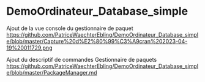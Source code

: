 # DemoOrdinateur_Database_simple

Ajout de la vue console du gestionnaire de paquet
https://github.com/PatriceWaechterEbling/DemoOrdinateur_Database_simple/blob/master/Capture%20d%E2%80%99%C3%A9cran%202023-04-19%20011729.png

Ajout du descriptif de commandes Gestionnaire de paquets
https://github.com/PatriceWaechterEbling/DemoOrdinateur_Database_simple/blob/master/PackageManager.md
